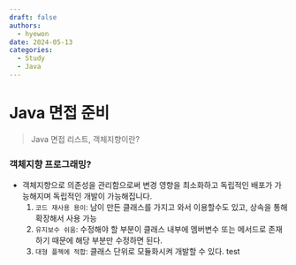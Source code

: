 ```yaml
---
draft: false
authors:
  - hyewon
date: 2024-05-13
categories:
  - Study
  - Java
---
```

# Java 면접 준비
> Java 면접 리스트, 객체지향이란?
<!-- more -->

### 객체지향 프로그래밍?

- 객체지향으로 의존성을 관리함으로써 변경 영향을 최소화하고 독립적인 배포가 가능해지며 독립적인 개발이 가능해집니다.
    1. `코드 재사용 용이`: 남이 만든 클래스를 가지고 와서 이용할수도 있고, 상속을 통해 확장해서 사용 가능
    2. `유지보수 쉬움`: 수정해야 할 부분이 클래스 내부에 멤버변수 또는 메서드로 존재하기 때문에 해당 부분만 수정하면 된다.
    3. `대형 플젝에 적합`: 클래스 단위로 모듈화시켜 개발할 수 있다.
test